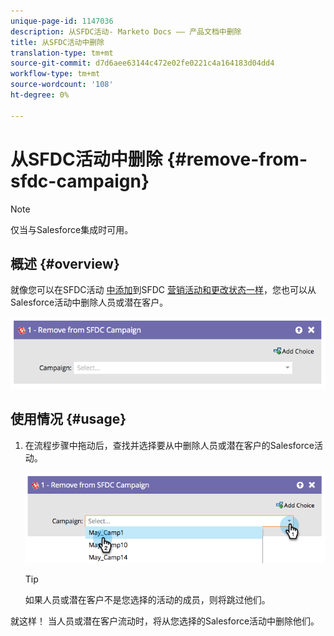 ```yaml
---
unique-page-id: 1147036
description: 从SFDC活动- Marketo Docs —— 产品文档中删除
title: 从SFDC活动中删除
translation-type: tm+mt
source-git-commit: d7d6aee63144c472e02fe0221c4a164183d04dd4
workflow-type: tm+mt
source-wordcount: '108'
ht-degree: 0%

---
```



# 从SFDC活动中删除 {#remove-from-sfdc-campaign}

>[!NOTE]
>
>仅当与Salesforce集成时可用。

## 概述 {#overview}

就像您可以在SFDC活动 [中添加](add-to-sfdc-campaign.md)到SFDC [营销活动和更改状态一样](change-status-in-sfdc-campaign.md)，您也可以从Salesforce活动中删除人员或潜在客户。

![](assets/image2014-9-22-15-3a54-3a34.png)

## 使用情况 {#usage}

1. 在流程步骤中拖动后，查找并选择要从中删除人员或潜在客户的Salesforce活动。

   ![](assets/image2014-9-22-15-3a54-3a39.png)

   >[!TIP]
   >
   >如果人员或潜在客户不是您选择的活动的成员，则将跳过他们。

就这样！ 当人员或潜在客户流动时，将从您选择的Salesforce活动中删除他们。